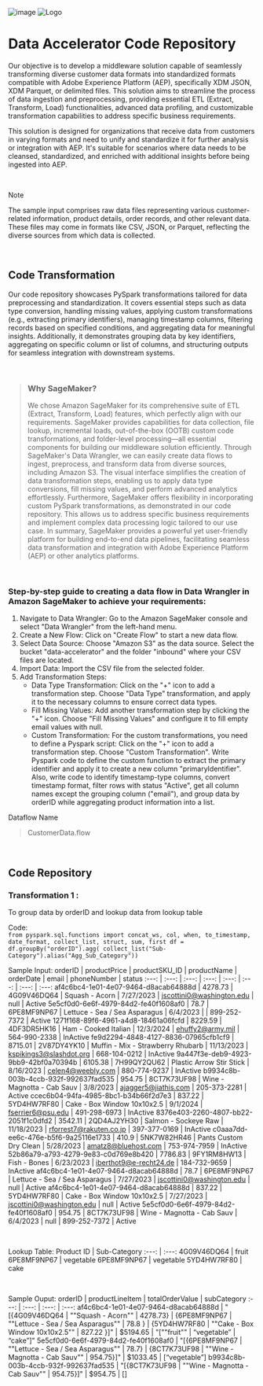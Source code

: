 ![image](https://github.com/Poulamibag/Data-Accelerator-Code-Repository/assets/69474409/bb4e74a8-6c0d-43fa-9254-4b310c13965c)
![Logo](https://1000logos.net/wp-content/uploads/2021/04/Adobe-logo.png)




# Data Accelerator Code Repository

Our objective is to develop a middleware solution capable of seamlessly transforming diverse customer data formats into standardized formats compatible with Adobe Experience Platform (AEP), specifically XDM JSON, XDM Parquet, or delimited files. This solution aims to streamline the process of data ingestion and preprocessing, providing essential ETL (Extract, Transform, Load) functionalities, advanced data profiling, and customizable transformation capabilities to address specific business requirements.

This solution is designed for organizations that receive data from customers in varying formats and need to unify and standardize it for further analysis or integration with AEP. It's suitable for scenarios where data needs to be cleansed, standardized, and enriched with additional insights before being ingested into AEP.


<br />


> [!NOTE]
> The sample input comprises raw data files representing various customer-related information, product details, order records, and other relevant data. These files may come in formats like CSV, JSON, or Parquet, reflecting the diverse sources from which data is collected.



<br />


## Code Transformation
Our code repository showcases PySpark transformations tailored for data preprocessing and standardization. It covers essential steps such as data type conversion, handling missing values, applying custom transformations (e.g., extracting primary identifiers), managing timestamp columns, filtering records based on specified conditions, and aggregating data for meaningful insights. Additionally, it demonstrates grouping data by key identifiers, aggregating on specific column or list of columns, and structuring outputs for seamless integration with downstream systems.



<br />

> ### Why SageMaker?
> We chose Amazon SageMaker for its comprehensive suite of ETL (Extract, Transform, Load) features, which perfectly align with our requirements. SageMaker provides capabilities for data collection, file lookup, incremental loads, out-of-the-box (OOTB) custom code transformations, and folder-level processing—all essential components for building our middleware solution efficiently.
Through SageMaker's Data Wrangler, we can easily create data flows to ingest, preprocess, and transform data from diverse sources, including Amazon S3. The visual interface simplifies the creation of data transformation steps, enabling us to apply data type conversions, fill missing values, and perform advanced analytics effortlessly.
Furthermore, SageMaker offers flexibility in incorporating custom PySpark transformations, as demonstrated in our code repository. This allows us to address specific business requirements and implement complex data processing logic tailored to our use case.
In summary, SageMaker provides a powerful yet user-friendly platform for building end-to-end data pipelines, facilitating seamless data transformation and integration with Adobe Experience Platform (AEP) or other analytics platforms.

<br />

### Step-by-step guide to creating a data flow in Data Wrangler in Amazon SageMaker to achieve your requirements:
1. Navigate to Data Wrangler: Go to the Amazon SageMaker console and select "Data Wrangler" from the left-hand menu.
2. Create a New Flow: Click on "Create Flow" to start a new data flow.
3. Select Data Source: Choose "Amazon S3" as the data source. Select the bucket "data-accelerator" and the folder "inbound" where your CSV files are located.
4. Import Data: Import the CSV file from the selected folder.
5. Add Transformation Steps:
   - Data Type Transformation: Click on the "+" icon to add a transformation step. Choose "Data Type" transformation, and apply it to the necessary columns to ensure correct data types.
   - Fill Missing Values: Add another transformation step by clicking the "+" icon. Choose "Fill Missing Values" and configure it to fill empty email values with null.
   - Custom Transformation: For the custom transformations, you need to define a Pyspark script: Click on the "+" icon to add a transformation step.  Choose "Custom Transformation". Write Pyspark code to define the custom function to extract the primary identifier and apply it to create a new column "primaryIdentifier". Also, write code to identify timestamp-type columns, convert timestamp format, filter rows with status "Active", get all column names except the grouping column ("email"), and group data by orderID while aggregating product information into a list.

Dataflow Name
> CustomerData.flow

<br />

## Code Repository
### Transformation 1 :
To group data by orderID and lookup data from lookup table 

Code: <br />
`from pyspark.sql.functions import concat_ws, col, when, to_timestamp, date_format, collect_list, struct, sum, first
df = df.groupBy("orderID").agg(
    collect_list("Sub-Category").alias("Agg_Sub_Category"))`

Sample Input:
orderID | productPrice | productSKU_ID | productName | orderDate | email | phoneNumber | status
:---: | :---: | :---: | :---: | :---: | :---: | :---: | :---:
af4c6bc4-1e01-4e07-9464-d8acab64888d | 4278.73 | 4G09V46DQ64 | Squash - Acorn | 7/27/2023 | jscottini0@washington.edu | null | Active
5e5cf0d0-6e6f-4979-84d2-fe40f1608af0 | 78.7 | 6PE8MF9NP67 | Lettuce - Sea / Sea Asparagus | 6/4/2023 |  | 899-252-7372 | Active
1271f168-89f6-4961-a4d8-18461a06fcfd | 8229.59 | 4DF3DR5HK16 | Ham - Cooked Italian | 12/3/2024 | ehuffy2@army.mil | 564-990-2338 | InActive
fe9d2294-4848-4127-8836-07965cfb1cf9 | 8715.01 | 2V87DY4YK10 | Muffin - Mix - Strawberry Rhubarb | 11/13/2023 | kspikings3@slashdot.org | 668-104-0212 | InActive
9a447f3e-deb9-4923-9bb9-42bf0a70394b | 6105.38 | 7H99QY2QU62 | Plastic Arrow Stir Stick | 8/16/2023 | celen4@weebly.com | 880-774-9237 | InActive
b9934c8b-003b-4ccb-932f-992637fad535 | 954.75 | 8CT7K73UF98 | Wine - Magnotta - Cab Sauv | 3/8/2023 | ajagger5@jiathis.com | 205-373-2281 | Active
ccec6b04-94fa-4985-8bc1-b34b66f2d7e3 | 837.22 | 5YD4HW7RF80 | Cake - Box Window 10x10x2.5 | 9/1/2024 | fserrier6@psu.edu | 491-298-6973 | InActive
8376e403-2260-4807-bb22-2051f1c0dfd2 | 3542.11 | 2QD4AJ2YH30 | Salmon - Sockeye Raw | 11/18/2023 | rforrest7@rakuten.co.jp | 397-377-0169 | InActive
c0aaa7dd-ee6c-476e-b5f6-9a25116e1733 | 410.9 | 5NK7W82HR46 | Pants Custom Dry Clean | 5/28/2023 | amatz8@bluehost.com | 753-974-7959 | InActive
52b86a79-a793-4279-9e83-c0d769e8b420 | 7786.83 | 9FY1RM8HW13 | Fish - Bones | 6/23/2023 | iberthot9@e-recht24.de | 184-732-9659 | InActive
af4c6bc4-1e01-4e07-9464-d8acab64888d | 78.7 | 6PE8MF9NP67 | Lettuce - Sea / Sea Asparagus | 7/27/2023 | jscottini0@washington.edu | null | Active
af4c6bc4-1e01-4e07-9464-d8acab64888d | 837.22 | 5YD4HW7RF80 | Cake - Box Window 10x10x2.5 | 7/27/2023 | jscottini0@washington.edu | null | Active
5e5cf0d0-6e6f-4979-84d2-fe40f1608af0 | 954.75 | 8CT7K73UF98 | Wine - Magnotta - Cab Sauv | 6/4/2023 | null | 899-252-7372 | Active

<br />

Lookup Table:
Product ID | Sub-Category
:---: | :---:
4G09V46DQ64 | fruit
6PE8MF9NP67 | vegetable
6PE8MF9NP67 | vegetable
5YD4HW7RF80 | cake

<br />

Sample Ouput:
orderID | productLineItem | totalOrderValue | subCategory
:---: | :---: | :---: | :---:
af4c6bc4-1e01-4e07-9464-d8acab64888d | "[{4G09V46DQ64 |  ""Squash - Acorn"" |   4278.73} |  {6PE8MF9NP67 |  ""Lettuce - Sea / Sea Asparagus"" |  78.8 } |  {5YD4HW7RF80 |  ""Cake - Box Window 10x10x2.5"" |  827.22 }]" | $5194.65 | "[""fruit"" |  “vegetable” |  “cake”]"
5e5cf0d0-6e6f-4979-84d2-fe40f1608af0 | "[{6PE8MF9NP67 |  ""Lettuce - Sea / Sea Asparagus"" |  78.7} | {8CT7K73UF98 |  ""Wine - Magnotta - Cab Sauv"" |  954.75}]" | $1033.45 | [“vegetable”]
b9934c8b-003b-4ccb-932f-992637fad535 | "[{8CT7K73UF98 | ""Wine - Magnotta - Cab Sauv"" |  954.75}]" | $954.75 | []

  
